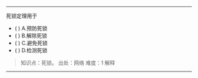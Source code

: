 ---
死锁定理用于
- ( ) A.预防死锁 
- ( ) B.解除死锁 
- ( ) C.避免死锁 
- ( ) D.检测死锁

> 知识点：死锁。
> 出处：网络
> 难度：1
> 解释

---